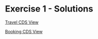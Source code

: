 # Exercise 1 - Solutions

[ Travel CDS View ](/docs/Managed%20Implementation/DataModelManaged/Solutions/ZI_TRAVEL_M_XX.cds)

[ Booking CDS View ](/docs/Managed%20Implementation/DataModelManaged/Solutions/ZI_BOOKING_M_XX.cds)
